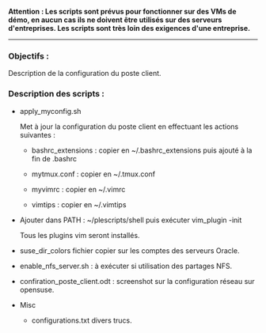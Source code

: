 **Attention : Les scripts sont prévus pour fonctionner sur des VMs de démo, en
aucun cas ils ne doivent être utilisés sur des serveurs d'entreprises. Les scripts
sont très loin des exigences d'une entreprise.**

--------------------------------------------------------------------------------

### Objectifs :

Description de la configuration du poste client.

### Description des scripts :

* apply_myconfig.sh

  Met à jour la configuration du poste client en effectuant les actions suivantes :

  * bashrc_extensions : copier en ~/.bashrc_extensions puis ajouté à la fin de .bashrc

  * mytmux.conf : copier en ~/.tmux.conf

  * myvimrc : copier en ~/.vimrc

  * vimtips : copier en ~/.vimtips

* Ajouter dans PATH : ~/plescripts/shell puis exécuter vim_plugin -init

	Tous les plugins vim seront installés.

* suse_dir_colors fichier copier sur les comptes des serveurs Oracle.

* enable_nfs_server.sh : à exécuter si utilisation des partages NFS.

* confiration_poste_client.odt : screenshot sur la configuration réseau sur opensuse.

* Misc
  * configurations.txt divers trucs.
